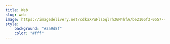```yaml
---
title: Web
slug: web
image: https://imagedelivery.net/cdkaXPuFls5qlrh3GM4hfA/be2106f3-0557-4e94-803a-9dda63550300/large
style:
    background: "#2a9d8f"
    color: "#fff"
---
```

